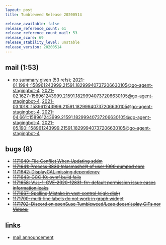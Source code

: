 ```yaml
---
layout: post
title: Tumbleweed Release 20200514

release_available: false
release_reference_count: 61
release_reference_count_mail: 53
release_score: 69
release_stability_level: unstable
release_version: 20200514
---
```


## mail (1:53)

- [no summary given](https://lists.opensuse.org/opensuse-factory/2020-05/msg00191.html) (53 refs); [2021-01.1994::<158961243999.21591.18299940737206630105@go-agent-stagingbot-4>](https://lists.opensuse.org/archives/list/factory@lists.opensuse.org/thread/ZSHYCYHEIWE4HJK2Z52OGJO4KGXA26BZ), [2021-02.1627::<158961243999.21591.18299940737206630105@go-agent-stagingbot-4>](https://lists.opensuse.org/archives/list/factory@lists.opensuse.org/thread/ZSHYCYHEIWE4HJK2Z52OGJO4KGXA26BZ), [2021-03.1018::<158961243999.21591.18299940737206630105@go-agent-stagingbot-4>](https://lists.opensuse.org/archives/list/factory@lists.opensuse.org/thread/ZSHYCYHEIWE4HJK2Z52OGJO4KGXA26BZ), [2021-04.661::<158961243999.21591.18299940737206630105@go-agent-stagingbot-4>](https://lists.opensuse.org/archives/list/factory@lists.opensuse.org/thread/ZSHYCYHEIWE4HJK2Z52OGJO4KGXA26BZ), [2021-05.190::<158961243999.21591.18299940737206630105@go-agent-stagingbot-4>](https://lists.opensuse.org/archives/list/factory@lists.opensuse.org/thread/ZSHYCYHEIWE4HJK2Z52OGJO4KGXA26BZ)

## bugs (8)

<!--more-->

- ~~[1171640: File Conflict When Updating sddm](https://bugzilla.opensuse.org/show_bug.cgi?id=1171640)~~
- ~~[1171641: Process 3830 (plasmashell) of user 1000 dumped core](https://bugzilla.opensuse.org/show_bug.cgi?id=1171641)~~
- ~~[1171642: DisplayCAL missing dependency](https://bugzilla.opensuse.org/show_bug.cgi?id=1171642)~~
- ~~[1171643: GCC 10: ovmf build fails](https://bugzilla.opensuse.org/show_bug.cgi?id=1171643)~~
- ~~[1171658: VUL-1: CVE-2020-12831: frr: default permission issue eases information leaks](https://bugzilla.opensuse.org/show_bug.cgi?id=1171658)~~
- ~~[1171667: Spelling Mistake in yast-control (sigle disk)](https://bugzilla.opensuse.org/show_bug.cgi?id=1171667)~~
- ~~[1171700: multi-line labels do not work in graph widget](https://bugzilla.opensuse.org/show_bug.cgi?id=1171700)~~
- ~~[1171702: Discord on openSuse Tumbleweed/Leap doesn't play GIFs nor Videos.](https://bugzilla.opensuse.org/show_bug.cgi?id=1171702)~~



## links

- [mail announcement](https://lists.opensuse.org/archives/list/factory@lists.opensuse.org/thread/ZSHYCYHEIWE4HJK2Z52OGJO4KGXA26BZ)
